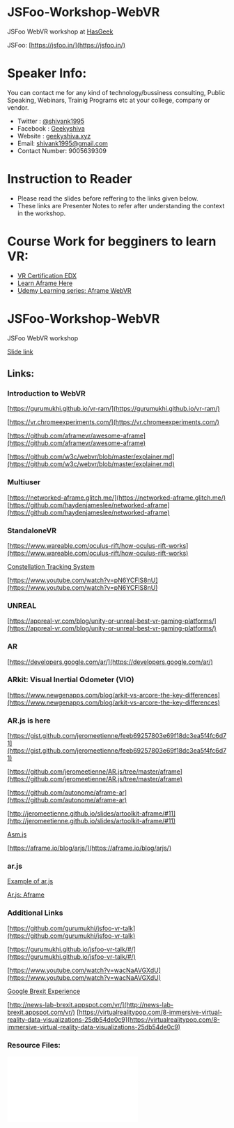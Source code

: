 # JSFoo-Workshop-WebVR
JSFoo WebVR workshop at [HasGeek](https://hasgeek.com/)

JSFoo: [https://jsfoo.in/](https://jsfoo.in/)

# Speaker Info: 

You can contact me for any kind of technology/bussiness consulting, Public Speaking, Webinars, Trainig Programs etc at your college, company or vendor.

- Twitter : [@shivank1995](https://twitter.com/shivank1995)
- Facebook : [Geekyshiva](https://www.facebook.com/geekyshiva)
- Website : [geekyshiva.xyz](http://geekyshiva.xyz/)
- Email: [shivank1995@gmail.com](shivank1995@gmail.com)
- Contact Number: 9005639309


# Instruction to Reader

- Please read the slides before reffering to the links given below.
- These links are Presenter Notes to refer after understanding the context in the workshop.


# Course Work for  begginers to learn VR:

- [VR Certification EDX](https://www.edx.org/professional-certificate/virtual-reality-vr-app-development)
- [Learn Aframe Here](https://www.edx.org/professional-certificate/virtual-reality-vr-app-development)
- [Udemy Learning series: Aframe WebVR](https://www.udemy.com/a-frame-webvr/)


# JSFoo-Workshop-WebVR
JSFoo WebVR workshop

[Slide link](https://docs.google.com/presentation/d/1tweLILiyemwVZrxx5PuD-TQKEzuoImJuc7YNAr-u92k/edit?usp=sharing)


## Links:

### Introduction to WebVR
[https://gurumukhi.github.io/vr-ram/](https://gurumukhi.github.io/vr-ram/)

[https://vr.chromeexperiments.com/](https://vr.chromeexperiments.com/)

[https://github.com/aframevr/awesome-aframe](https://github.com/aframevr/awesome-aframe)

[https://github.com/w3c/webvr/blob/master/explainer.md](https://github.com/w3c/webvr/blob/master/explainer.md)


### Multiuser
[https://networked-aframe.glitch.me/](https://networked-aframe.glitch.me/)
[https://github.com/haydenjameslee/networked-aframe](https://github.com/haydenjameslee/networked-aframe)


### StandaloneVR

[https://www.wareable.com/oculus-rift/how-oculus-rift-works](https://www.wareable.com/oculus-rift/how-oculus-rift-works)

[Constellation Tracking System](http://www.mtbs3d.com/phpBB/viewtopic.php?f=138&t=15184)

[https://www.youtube.com/watch?v=pN6YCFlS8nU](https://www.youtube.com/watch?v=pN6YCFlS8nU)


### UNREAL
[https://appreal-vr.com/blog/unity-or-unreal-best-vr-gaming-platforms/](https://appreal-vr.com/blog/unity-or-unreal-best-vr-gaming-platforms/)


### AR
[https://developers.google.com/ar/](https://developers.google.com/ar/)


### ARkit: Visual Inertial Odometer (VIO)
[https://www.newgenapps.com/blog/arkit-vs-arcore-the-key-differences](https://www.newgenapps.com/blog/arkit-vs-arcore-the-key-differences)


### AR.js is here
[https://gist.github.com/jeromeetienne/feeb69257803e69f18dc3ea5f4fc6d71](https://gist.github.com/jeromeetienne/feeb69257803e69f18dc3ea5f4fc6d71)

[https://github.com/jeromeetienne/AR.js/tree/master/aframe](https://github.com/jeromeetienne/AR.js/tree/master/aframe)

[https://github.com/autonome/aframe-ar](https://github.com/autonome/aframe-ar)

[http://jeromeetienne.github.io/slides/artoolkit-aframe/#11](http://jeromeetienne.github.io/slides/artoolkit-aframe/#11)

[Asm.js](http://asmjs.org/faq.html)

[https://aframe.io/blog/arjs/](https://aframe.io/blog/arjs/)


### ar.js
[Example of ar.js](https://codepen.io/jeromeetienne/pen/mRqqzb)

[Ar.js: Aframe](https://aframe.io/blog/arjs/)


### Additional Links
[https://github.com/gurumukhi/jsfoo-vr-talk](https://github.com/gurumukhi/jsfoo-vr-talk)

[https://gurumukhi.github.io/jsfoo-vr-talk/#/](https://gurumukhi.github.io/jsfoo-vr-talk/#/)

[https://www.youtube.com/watch?v=wacNaAVGXdU](https://www.youtube.com/watch?v=wacNaAVGXdU)

[Google Brexit Experience](http://news-lab-brexit.appspot.com/vr/)

[http://news-lab-brexit.appspot.com/vr/](http://news-lab-brexit.appspot.com/vr/)
[https://virtualrealitypop.com/8-immersive-virtual-reality-data-visualizations-25db54de0c9](https://virtualrealitypop.com/8-immersive-virtual-reality-data-visualizations-25db54de0c9)

### Resource Files:

![Microsoft Edge summit WebVR Presentation](files/ms.pdf)

